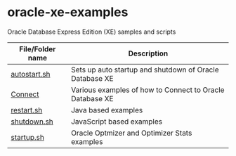 # oracle-xe-examples
Oracle Database Express Edition (XE) samples and scripts

| File/Folder name  | Description |
| ------------- | ------------- |
| [autostart.sh](autostart.sh) | Sets up auto startup and shutdown of Oracle Database XE |
| [Connect](./Connect) | Various examples of how to Connect to Oracle Database XE |
| [restart.sh](restart.sh)  | Java based examples |
| [shutdown.sh](shutdown.sh) | JavaScript based examples |
| [startup.sh](startup.sh) | Oracle Optmizer and Optimizer Stats examples |
